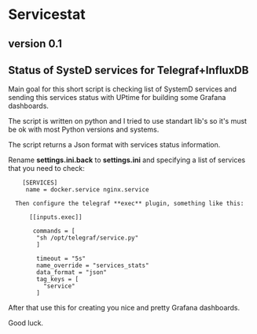 # Servicestat 

## version 0.1

## Status of SysteD services for Telegraf+InfluxDB

  Main goal for this short script is checking list of SystemD services 
  and sending this services status with UPtime for building some Grafana dashboards. 

  The script is written on python and I tried to use standart lib's so it's must be ok with 
  most Python versions and systems. 

  The script returns a Json format with services status information. 


  Rename **settings.ini.back** to **settings.ini**  and specifying a list of services that you need to check: 

```
    [SERVICES]
     name = docker.service nginx.service
 ```

      Then configure the telegraf **exec** plugin, something like this: 
```
      [[inputs.exec]]

       commands = [
        "sh /opt/telegraf/service.py"
        ]

        timeout = "5s"
        name_override = "services_stats"
        data_format = "json"
        tag_keys = [
          "service"
        ]
```
After that use this for creating you nice and pretty Grafana dashboards.

Good luck. 
